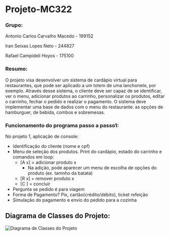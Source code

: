# Projeto-MC322

### Grupo: 

Antonio Carlos Carvalho Macedo - 199152

Iran Seixas Lopes Neto - 244827

Rafael Campideli Hoyos - 175100

### Resumo:

O projeto visa desenvolver um sistema de cardápio virtual para restaurantes, que pode ser aplicado a um totem de uma lanchonete, por exemplo. Através desse sistema, o cliente deve ser capaz de se identificar, ver o menu, adicionar produtos ao carrinho, personalizar os produtos, editar o carrinho, fechar o pedido  e realizar o pagamento.
O sistema deve implementar uma base de dados com o menu do restaurante: as opções de hamburguer, de bebida, combos e sobremesas.

### Funcionamento do programa passo a passo1:
No projeto 1, aplicação de console:

- Identificação do cliente (nome e cpf)
- Menu de seleção dos produtos. Print do cardápio, estado do carrinho e comandos em loop:
    - [A x] = adicionar produto x
        - Na adição, pode aparecer um menu de escolha de opções do produto (ex. tamnho da batata)
    - [R x] = remover produto x
    - [C ] = concluir
- Pergunta se pedido é para viagem
- Forma de Pagamento? Pix, cartão(crédito/débito), ticket refeição
- Simulação do pagamento e envio do pedido para a cozinha
  
## Diagrama de Classes do Projeto:
![Diagrama de Classes do Projeto](https://github.com/TochaFh/Projeto-MC322/assets/131920201/d8aa9abe-72f8-4a48-ad8d-d02a34793f3a)
